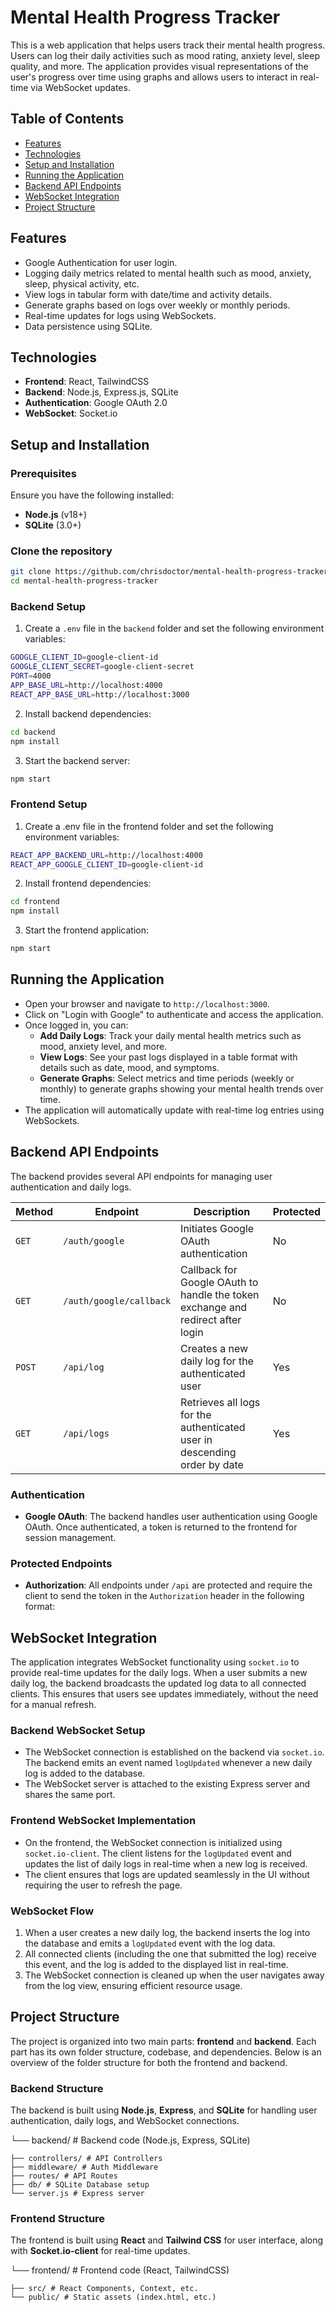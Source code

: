 # Mental Health Progress Tracker

This is a web application that helps users track their mental health progress. Users can log their daily activities such as mood rating, anxiety level, sleep quality, and more. The application provides visual representations of the user's progress over time using graphs and allows users to interact in real-time via WebSocket updates.

## Table of Contents

- [Features](#features)
- [Technologies](#technologies)
- [Setup and Installation](#setup-and-installation)
- [Running the Application](#running-the-application)
- [Backend API Endpoints](#backend-api-endpoints)
- [WebSocket Integration](#websocket-integration)
- [Project Structure](#project-structure)

## Features

- Google Authentication for user login.
- Logging daily metrics related to mental health such as mood, anxiety, sleep, physical activity, etc.
- View logs in tabular form with date/time and activity details.
- Generate graphs based on logs over weekly or monthly periods.
- Real-time updates for logs using WebSockets.
- Data persistence using SQLite.

## Technologies

- **Frontend**: React, TailwindCSS
- **Backend**: Node.js, Express.js, SQLite
- **Authentication**: Google OAuth 2.0
- **WebSocket**: Socket.io

## Setup and Installation

### Prerequisites

Ensure you have the following installed:

- **Node.js** (v18+)
- **SQLite** (3.0+)

### Clone the repository

```bash
git clone https://github.com/chrisdoctor/mental-health-progress-tracker.git
cd mental-health-progress-tracker
```

### Backend Setup

1. Create a `.env` file in the `backend` folder and set the following environment variables:

```bash
GOOGLE_CLIENT_ID=google-client-id
GOOGLE_CLIENT_SECRET=google-client-secret
PORT=4000
APP_BASE_URL=http://localhost:4000
REACT_APP_BASE_URL=http://localhost:3000
```

2. Install backend dependencies:

```bash
cd backend
npm install
```

3. Start the backend server:

```bash
npm start
```

### Frontend Setup

1. Create a .env file in the frontend folder and set the following environment variables:

```bash
REACT_APP_BACKEND_URL=http://localhost:4000
REACT_APP_GOOGLE_CLIENT_ID=google-client-id
```

2. Install frontend dependencies:

```bash
cd frontend
npm install
```

3. Start the frontend application:

```bash
npm start
```

## Running the Application

- Open your browser and navigate to `http://localhost:3000`.
- Click on "Login with Google" to authenticate and access the application.
- Once logged in, you can:
  - **Add Daily Logs**: Track your daily mental health metrics such as mood, anxiety level, and more.
  - **View Logs**: See your past logs displayed in a table format with details such as date, mood, and symptoms.
  - **Generate Graphs**: Select metrics and time periods (weekly or monthly) to generate graphs showing your mental health trends over time.
- The application will automatically update with real-time log entries using WebSockets.

## Backend API Endpoints

The backend provides several API endpoints for managing user authentication and daily logs.

| Method | Endpoint                | Description                                                                     | Protected |
| ------ | ----------------------- | ------------------------------------------------------------------------------- | --------- |
| `GET`  | `/auth/google`          | Initiates Google OAuth authentication                                           | No        |
| `GET`  | `/auth/google/callback` | Callback for Google OAuth to handle the token exchange and redirect after login | No        |
| `POST` | `/api/log`              | Creates a new daily log for the authenticated user                              | Yes       |
| `GET`  | `/api/logs`             | Retrieves all logs for the authenticated user in descending order by date       | Yes       |

### Authentication

- **Google OAuth**: The backend handles user authentication using Google OAuth. Once authenticated, a token is returned to the frontend for session management.

### Protected Endpoints

- **Authorization**: All endpoints under `/api` are protected and require the client to send the token in the `Authorization` header in the following format:

## WebSocket Integration

The application integrates WebSocket functionality using `socket.io` to provide real-time updates for the daily logs. When a user submits a new daily log, the backend broadcasts the updated log data to all connected clients. This ensures that users see updates immediately, without the need for a manual refresh.

### Backend WebSocket Setup

- The WebSocket connection is established on the backend via `socket.io`. The backend emits an event named `logUpdated` whenever a new daily log is added to the database.
- The WebSocket server is attached to the existing Express server and shares the same port.

### Frontend WebSocket Implementation

- On the frontend, the WebSocket connection is initialized using `socket.io-client`. The client listens for the `logUpdated` event and updates the list of daily logs in real-time when a new log is received.
- The client ensures that logs are updated seamlessly in the UI without requiring the user to refresh the page.

### WebSocket Flow

1. When a user creates a new daily log, the backend inserts the log into the database and emits a `logUpdated` event with the log data.
2. All connected clients (including the one that submitted the log) receive this event, and the log is added to the displayed list in real-time.
3. The WebSocket connection is cleaned up when the user navigates away from the log view, ensuring efficient resource usage.

## Project Structure

The project is organized into two main parts: **frontend** and **backend**. Each part has its own folder structure, codebase, and dependencies. Below is an overview of the folder structure for both the frontend and backend.

### Backend Structure

The backend is built using **Node.js**, **Express**, and **SQLite** for handling user authentication, daily logs, and WebSocket connections.

└── backend/ # Backend code (Node.js, Express, SQLite)

    ├── controllers/ # API Controllers
    ├── middleware/ # Auth Middleware
    ├── routes/ # API Routes
    ├── db/ # SQLite Database setup
    └── server.js # Express server

### Frontend Structure

The frontend is built using **React** and **Tailwind CSS** for user interface, along with **Socket.io-client** for real-time updates.

└── frontend/ # Frontend code (React, TailwindCSS)

    ├── src/ # React Components, Context, etc.
    └── public/ # Static assets (index.html, etc.)

